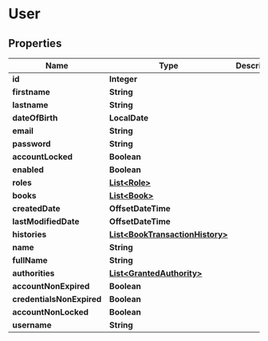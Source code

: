 

# User


## Properties

| Name | Type | Description | Notes |
|------------ | ------------- | ------------- | -------------|
|**id** | **Integer** |  |  [optional] |
|**firstname** | **String** |  |  [optional] |
|**lastname** | **String** |  |  [optional] |
|**dateOfBirth** | **LocalDate** |  |  [optional] |
|**email** | **String** |  |  [optional] |
|**password** | **String** |  |  [optional] |
|**accountLocked** | **Boolean** |  |  [optional] |
|**enabled** | **Boolean** |  |  [optional] |
|**roles** | [**List&lt;Role&gt;**](Role.md) |  |  [optional] |
|**books** | [**List&lt;Book&gt;**](Book.md) |  |  [optional] |
|**createdDate** | **OffsetDateTime** |  |  [optional] |
|**lastModifiedDate** | **OffsetDateTime** |  |  [optional] |
|**histories** | [**List&lt;BookTransactionHistory&gt;**](BookTransactionHistory.md) |  |  [optional] |
|**name** | **String** |  |  [optional] |
|**fullName** | **String** |  |  [optional] |
|**authorities** | [**List&lt;GrantedAuthority&gt;**](GrantedAuthority.md) |  |  [optional] |
|**accountNonExpired** | **Boolean** |  |  [optional] |
|**credentialsNonExpired** | **Boolean** |  |  [optional] |
|**accountNonLocked** | **Boolean** |  |  [optional] |
|**username** | **String** |  |  [optional] |



